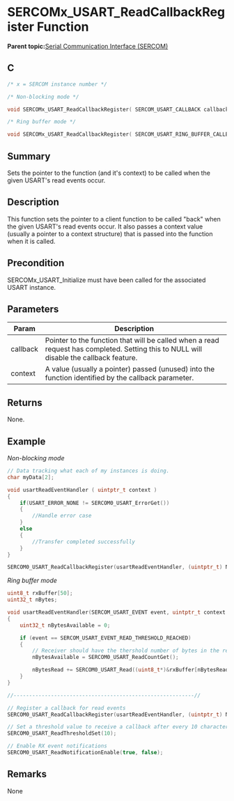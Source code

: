 # SERCOMx\_USART\_ReadCallbackRegister Function

**Parent topic:**[Serial Communication Interface \(SERCOM\)](GUID-76AE7205-E3EF-4EE6-AC28-5153E3565982.md)

## C

```c
/* x = SERCOM instance number */

/* Non-blocking mode */

void SERCOMx_USART_ReadCallbackRegister( SERCOM_USART_CALLBACK callback, uintptr_t context )

/* Ring buffer mode */

void SERCOMx_USART_ReadCallbackRegister( SERCOM_USART_RING_BUFFER_CALLBACK callback, uintptr_t context)
```

## Summary

Sets the pointer to the function \(and it's context\) to be called when the given USART's read events occur.

## Description

This function sets the pointer to a client function to be called "back" when the given USART's read events occur. It also passes a context value \(usually a pointer to a context structure\) that is passed into the function when it is called.

## Precondition

SERCOMx\_USART\_Initialize must have been called for the associated USART instance.

## Parameters

|Param|Description|
|-----|-----------|
|callback|Pointer to the function that will be called when a read request has completed. Setting this to NULL will disable the callback feature.|
|context|A value \(usually a pointer\) passed \(unused\) into the function identified by the callback parameter.|

## Returns

None.

## Example

*Non-blocking mode*

```c
// Data tracking what each of my instances is doing.
char myData[2];

void usartReadEventHandler ( uintptr_t context )
{
    if(USART_ERROR_NONE != SERCOM0_USART_ErrorGet())
    {
        //Handle error case
    }
    else
    {
        //Transfer completed successfully
    }
}

SERCOM0_USART_ReadCallbackRegister(usartReadEventHandler, (uintptr_t) NULL);
```

*Ring buffer mode*

```c
uint8_t rxBuffer[50];
uint32_t nBytes;

void usartReadEventHandler(SERCOM_USART_EVENT event, uintptr_t context )
{
    uint32_t nBytesAvailable = 0;

    if (event == SERCOM_USART_EVENT_READ_THRESHOLD_REACHED)
    {
        // Receiver should have the thershold number of bytes in the receive buffer
        nBytesAvailable = SERCOM0_USART_ReadCountGet();

        nBytesRead += SERCOM0_USART_Read((uint8_t*)&rxBuffer[nBytesRead], nBytesAvailable);
    }
}

//----------------------------------------------------------//

// Register a callback for read events
SERCOM0_USART_ReadCallbackRegister(usartReadEventHandler, (uintptr_t) NULL);

// Set a threshold value to receive a callback after every 10 characters are received
SERCOM0_USART_ReadThresholdSet(10);

// Enable RX event notifications
SERCOM0_USART_ReadNotificationEnable(true, false);

```

## Remarks

None

